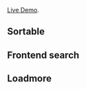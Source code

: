 [Live Demo](https://tuilathang97.github.io/React-Hacker-News-Clone/).

## Sortable
## Frontend search
## Loadmore
